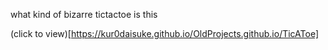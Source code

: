 what kind of bizarre tictactoe is this

(click to view)[https://kur0daisuke.github.io/OldProjects.github.io/TicAToe]

